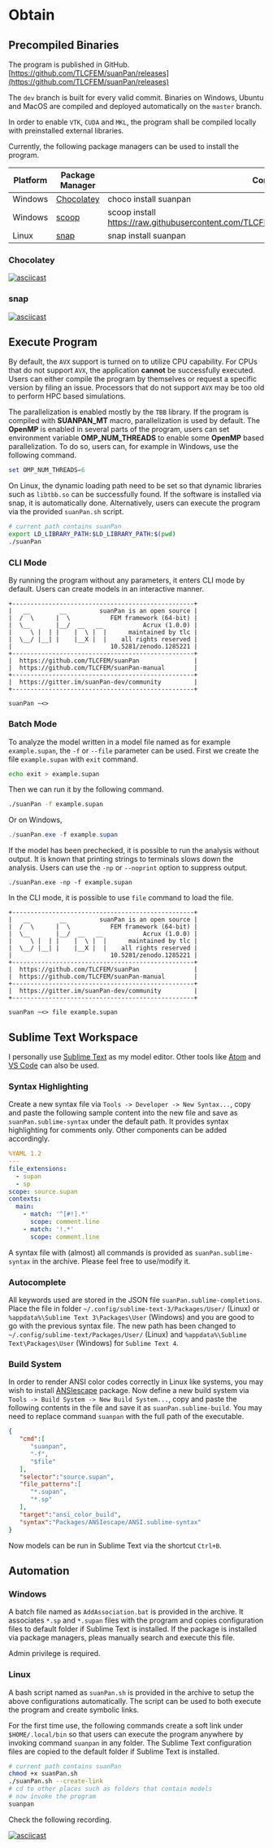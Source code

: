 # Obtain

## Precompiled Binaries

The program is published in GitHub. [https://github.com/TLCFEM/suanPan/releases](https://github.com/TLCFEM/suanPan/releases)

The `dev` branch is built for every valid commit. Binaries on Windows, Ubuntu and MacOS are compiled and deployed automatically on the `master` branch.

In order to enable `VTK`, `CUDA` and `MKL`, the program shall be compiled locally with preinstalled external libraries.

Currently, the following package managers can be used to install the program.

| Platform | Package Manager                                                 | Command                                                                                     |
| -------- | --------------------------------------------------------------- | ------------------------------------------------------------------------------------------- |
| Windows  | [Chocolatey](https://community.chocolatey.org/packages/suanpan) | choco install suanpan                                                                       |
| Windows  | [scoop](https://scoop.sh/)                                      | scoop install https://raw.githubusercontent.com/TLCFEM/suanPan/dev/Enhancement/suanpan.json |
| Linux    | [snap](https://snapcraft.io/suanpan)                            | snap install suanpan                                                                        |

### Chocolatey

[![asciicast](https://asciinema.org/a/418539.svg)](https://asciinema.org/a/418539)

### snap

[![asciicast](https://asciinema.org/a/418407.svg)](https://asciinema.org/a/418407)

## Execute Program

By default, the `AVX` support is turned on to utilize CPU capability. For CPUs that do not support `AVX`, the application **cannot** be successfully executed. Users can either compile the program by themselves or request a specific version by filing an issue. Processors that do not support `AVX` may be too old to perform HPC based simulations.

The parallelization is enabled mostly by the `TBB` library. If the program is compiled with **SUANPAN_MT** macro, parallelization is used by default. The **OpenMP** is enabled in several parts of the program, users can set environment variable **OMP_NUM_THREADS** to enable some **OpenMP** based parallelization. To do so, users can, for example in Windows, use the following command.

```powershell
set OMP_NUM_THREADS=6
```

On Linux, the dynamic loading path need to be set so that dynamic libraries such as `libtbb.so` can be successfully found. If the software is installed via snap, it is automatically done. Alternatively, users can execute the program via the provided `suanPan.sh` script.

```bash
# current path contains suanPan
export LD_LIBRARY_PATH:$LD_LIBRARY_PATH:$(pwd)
./suanPan
```

### CLI Mode

By running the program without any parameters, it enters CLI mode by default. Users can create models in an interactive manner.

```
+--------------------------------------------------+
|   __        __         suanPan is an open source |
|  /  \      |  \           FEM framework (64-bit) |
|  \__       |__/  __   __           Acrux (1.0.0) |
|     \ |  | |    |  \ |  |      maintained by tlc |
|  \__/ |__| |    |__X |  |    all rights reserved |
|                           10.5281/zenodo.1285221 |
+--------------------------------------------------+
|  https://github.com/TLCFEM/suanPan               |
|  https://github.com/TLCFEM/suanPan-manual        |
+--------------------------------------------------+
|  https://gitter.im/suanPan-dev/community         |
+--------------------------------------------------+

suanPan ~<>
```

### Batch Mode

To analyze the model written in a model file named as for example `example.supan`, the `-f` or `--file` parameter can be used. First we create the file `example.supan` with `exit` command.

```bash
echo exit > example.supan
```

Then we can run it by the following command.

```bash
./suanPan -f example.supan
```

Or on Windows,

```powershell
./suanPan.exe -f example.supan
```

If the model has been prechecked, it is possible to run the analysis without output. It is known that printing strings to terminals slows down the analysis. Users can use the `-np` or `--noprint` option to suppress output.

```
./suanPan.exe -np -f example.supan
```

In the CLI mode, it is possible to use `file` command to load the file.

```
+--------------------------------------------------+
|   __        __         suanPan is an open source |
|  /  \      |  \           FEM framework (64-bit) |
|  \__       |__/  __   __           Acrux (1.0.0) |
|     \ |  | |    |  \ |  |      maintained by tlc |
|  \__/ |__| |    |__X |  |    all rights reserved |
|                           10.5281/zenodo.1285221 |
+--------------------------------------------------+
|  https://github.com/TLCFEM/suanPan               |
|  https://github.com/TLCFEM/suanPan-manual        |
+--------------------------------------------------+
|  https://gitter.im/suanPan-dev/community         |
+--------------------------------------------------+

suanPan ~<> file example.supan
```

## Sublime Text Workspace

I personally use [Sublime Text](https://www.sublimetext.com/) as my model editor. Other tools like [Atom](https://atom.io/) and [VS Code](https://code.visualstudio.com/) can also be used.

### Syntax Highlighting

Create a new syntax file via `Tools -> Developer -> New Syntax...`, copy and paste the following sample content into the new file and save as `suanPan.sublime-syntax` under the default path. It provides syntax highlighting for comments only. Other components can be added accordingly.

```yaml
%YAML 1.2
---
file_extensions:
  - supan
  - sp
scope: source.supan
contexts:
  main:
    - match: '^[#!].*'
      scope: comment.line
    - match: '!.*'
      scope: comment.line
```

A syntax file with (almost) all commands is provided as `suanPan.sublime-syntax` in the archive. Please feel free to use/modify it.

### Autocomplete

All keywords used are stored in the JSON file `suanPan.sublime-completions`. Place the file in folder `~/.config/sublime-text-3/Packages/User/` (Linux) or `%appdata%\Sublime Text 3\Packages\User` (Windows) and you are good to go with the previous syntax file. The new path has been changed to `~/.config/sublime-text/Packages/User/` (Linux) and `%appdata%\Sublime Text\Packages\User` (Windows) for `Sublime Text 4`.

### Build System

In order to render ANSI color codes correctly in Linux like systems, you may wish to install [ANSIescape](https://packagecontrol.io/packages/ANSIescape) package. Now define a new build system via `Tools -> Build System -> New Build System...`, copy and paste the following contents in the file and save it as `suanPan.sublime-build`. You may need to replace command `suanpan` with the full path of the executable.

```json
{
   "cmd":[
      "suanpan",
      "-f",
      "$file"
   ],
   "selector":"source.supan",
   "file_patterns":[
      "*.supan",
      "*.sp"
   ],
   "target":"ansi_color_build",
   "syntax":"Packages/ANSIescape/ANSI.sublime-syntax"
}
```

Now models can be run in Sublime Text via the shortcut `Ctrl+B`.

## Automation

### Windows

A batch file named as `AddAssociation.bat` is provided in the archive. It associates `*.sp` and `*.supan` files with the program and copies configuration files to default folder if Sublime Text is installed. If the package is installed via package managers, pleas manually search and execute this file.

Admin privilege is required.

### Linux

A bash script named as `suanPan.sh` is provided in the archive to setup the above configurations automatically. The script can be used to both execute the program and create symbolic links.

For the first time use, the following commands create a soft link under `$HOME/.local/bin` so that users can execute the program anywhere by invoking command `suanpan` in any folder. The Sublime Text configuration files are copied to the default folder if Sublime Text is installed.

```bash
# current path contains suanPan
chmod +x suanPan.sh
./suanPan.sh --create-link
# cd to other places such as folders that contain models
# now invoke the program
suanpan
```

Check the following recording.

[![asciicast](https://asciinema.org/a/418408.svg)](https://asciinema.org/a/418408)
